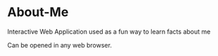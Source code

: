 # About-Me
Interactive Web Application used as a fun way to learn facts about me

Can be opened in any web browser.
